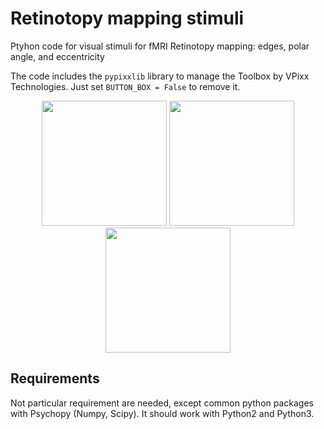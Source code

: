 # Retinotopy mapping stimuli

Ptyhon code for visual stimuli for fMRI Retinotopy mapping: edges, polar angle, and eccentricity 

The code includes the `pypixxlib` library to manage the Toolbox by VPixx Technologies.
Just set `BUTTON_BOX = False` to remove it.

<p align="center">

<img src="https://github.com/rockNroll87q/Retinotopy_mapping_stimuli/blob/master/examples/eccentricity.gif" width="200" height="200" />  
<img src="https://github.com/rockNroll87q/Retinotopy_mapping_stimuli/blob/master/examples/moving_bars.gif" width="200" height="200" /> 
<img src="https://github.com/rockNroll87q/Retinotopy_mapping_stimuli/blob/master/examples/polar_angle.gif" width="200" height="200" />

</p>


## Requirements

Not particular requirement are needed, except common python packages with Psychopy (Numpy, Scipy).
It should work with Python2 and Python3.



